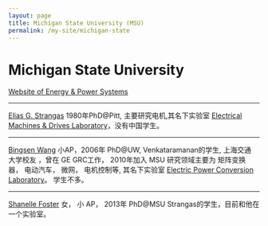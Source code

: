 ```yaml
---
layout: page
title: Michigan State University (MSU)
permalink: /my-site/michigan-state
---
```

# Michigan State University

[Website of Energy & Power Systems](https://ece.msu.edu/research-groups/energy-power)

---
[Elias G. Strangas](https://www.egr.msu.edu/~strangas/) 1980年PhD@Pitt, 主要研究电机,其名下实验室 [Electrical Machines & Drives Laboratory](https://www.egr.msu.edu/emdl/)，没有中国学生。

---
[Bingsen Wang](https://www.egr.msu.edu/people/profile/bingsen) 小AP，2006年 PhD@UW, Venkataramanan的学生, 上海交通
大学校友 ，曾在 GE GRC工作， 2010年加入 MSU 研究领域主要为 矩阵变换器，
电动汽车， 微网， 电机控制等, 其名下实验室 [Electric Power Conversion Laboratory](https://www.egr.msu.edu/~bingsen/)。
学生不多。

---
[Shanelle Foster](https://www.egr.msu.edu/emdl/members/shanelle-foster) 女， 小 AP， 2013年 PhD@MSU Strangas的学生，目前和他在
一个实验室。
